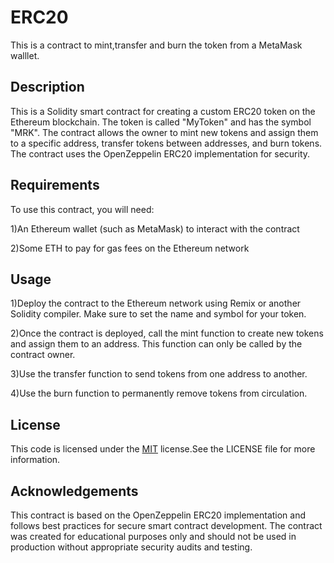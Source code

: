 # ERC20

This is a contract to mint,transfer and burn the token from a MetaMask walllet.


## Description

This is a Solidity smart contract for creating a custom ERC20 token on the Ethereum blockchain. The token is called "MyToken" and has the symbol "MRK". The contract allows the owner to mint new tokens and assign them to a specific address, transfer tokens between addresses, and burn tokens. The contract uses the OpenZeppelin ERC20 implementation for security.
 

## Requirements

To use this contract, you will need:

1)An Ethereum wallet (such as MetaMask) to interact with the contract

2)Some ETH to pay for gas fees on the Ethereum network
## Usage

1)Deploy the contract to the Ethereum network using Remix or another Solidity compiler. Make sure to set the name and symbol for your token.

2)Once the contract is deployed, call the mint function to create new tokens and assign them to an address. This function can only be called by the contract owner.

3)Use the transfer function to send tokens from one address to another.

4)Use the burn function to permanently remove tokens from circulation.
## License

This code is licensed under the [MIT](https://choosealicense.com/licenses/mit/) license.See the LICENSE file for more information.


## Acknowledgements

This contract is based on the OpenZeppelin ERC20 implementation and follows best practices for secure smart contract development. The contract was created for educational purposes only and should not be used in production without appropriate security audits and testing.
